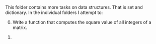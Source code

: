 This folder contains more tasks on data structures. That is set and dictionary.
In the individual folders I attempt to:

0. Write a function that computes the square value of all integers of a matrix.

1. 
